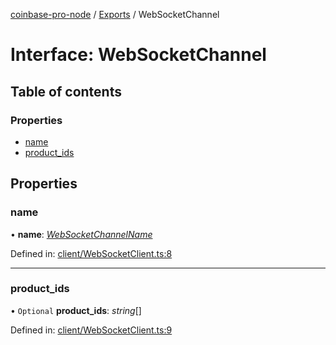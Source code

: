 [coinbase-pro-node](../README.md) / [Exports](../modules.md) / WebSocketChannel

# Interface: WebSocketChannel

## Table of contents

### Properties

- [name](websocketchannel.md#name)
- [product_ids](websocketchannel.md#product_ids)

## Properties

### name

• **name**: [_WebSocketChannelName_](../enums/websocketchannelname.md)

Defined in: [client/WebSocketClient.ts:8](https://github.com/bennycode/coinbase-pro-node/blob/a2d34d0/src/client/WebSocketClient.ts#L8)

---

### product_ids

• `Optional` **product_ids**: _string_[]

Defined in: [client/WebSocketClient.ts:9](https://github.com/bennycode/coinbase-pro-node/blob/a2d34d0/src/client/WebSocketClient.ts#L9)
